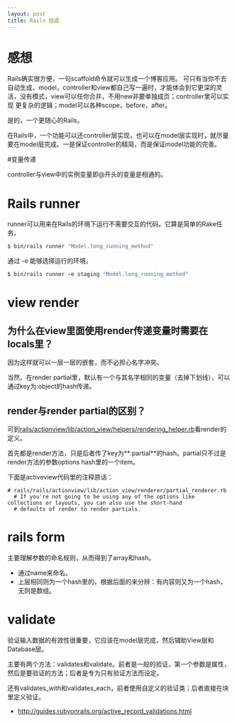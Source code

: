 ```yaml
---
layout: post
title: Rails 拾遗
---
```


# 感想
Rails确实很方便，一句scaffold命令就可以生成一个博客应用。
可只有当你不去自动生成，model，controller和view都自己写一遍时，才能体会到它更深的灵活，没有模式，view可以任你合并，不用new非要单独成页；controller里可以实现
更复杂的逻辑；model可以各种scope，before，after。

是的，一个更随心的Rails。

在Rails中，一个功能可以还controller层实现，也可以在model层实现时，就尽量要在model层完成。一是保证controller的精简，而是保证model功能的完善。


#变量传递

controller与view中的实例变量即@开头的变量是相通的。

# Rails runner

runner可以用来在Rails的环境下运行不需要交互的代码。它算是简单的Rake任务。

```ruby
$ bin/rails runner "Model.long_running_method"
```

通过 -e 能够选择运行的环境。

```ruby
$ bin/rails runner -e staging "Model.long_running_method"
```

# view render

## 为什么在view里面使用render传递变量时需要在locals里？

因为这样就可以一层一层的嵌套，而不必担心名字冲突。

当然，在render partial里，默认有一个与其名字相同的变量（去掉下划线），可以通过key为:object的hash传递。

## render与render partial的区别？

可到[rails/actionview/lib/action_view/helpers/rendering_helper.rb](https://github.com/rails/rails/blob/master/actionview/lib/action_view/helpers/rendering_helper.rb)看render的定义。

首先都是render方法，只是后者传了key为**:partial**的hash。partial只不过是render方法的参数options hash里的一个item。

下面是activeview代码里的注释原话：

```
# rails/rails/actionview/lib/action_view/renderer/partial_renderer.rb
  # If you're not going to be using any of the options like collections or layouts, you can also use the short-hand
  # defaults of render to render partials.
```

# rails form

主要理解参数的命名规则，从而得到了array和hash。

* 通过name来命名。
* 上层相同则为一个hash里的，根据后面的来分辨：有内容则又为一个hash，无则是数组。


# validate
验证输入数据的有效性很重要，它应该在model层完成，然后辅助View层和Database层。

主要有两个方法：validates和validate。前者是一般的验证，第一个参数是属性，然后是要验证的方法；后者是专为只有验证方法而设定。

还有validates_with和validates_each，前者使用自定义的验证类；后者直接在块里定义验证。


* http://guides.rubyonrails.org/active_record_validations.html

